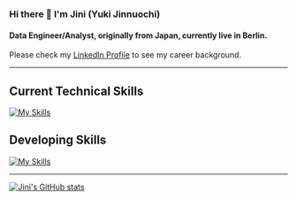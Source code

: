 ### Hi there 👋 I'm Jini (Yuki Jinnuochi)
#### Data Engineer/Analyst, originally from Japan, currently live in Berlin.

Please check my [LinkedIn Profile](https://www.linkedin.com/in/yuki-jinnouchi/) to see my career background.

----

## Current Technical Skills
[![My Skills](https://skillicons.dev/icons?i=c,py,r,bash,linux,git,github,docker,ableton,ai,ps&theme=dark&perline=8)](https://skillicons.dev)

## Developing Skills
[![My Skills](https://skillicons.dev/icons?i=cpp,java,ruby,rails,react,mysql,aws,gcp,vim,neovim&theme=dark&perline=8)](https://skillicons.dev)

----
[![Jini's GitHub stats](https://github-readme-stats.vercel.app/api?username=yuki-jinnouchi)](https://github.com/anuraghazra/github-readme-stats)


<!--
**yuki-jinnouchi/yuki-jinnouchi** is a ✨ _special_ ✨ repository because its `README.md` (this file) appears on your GitHub profile.

Here are some ideas to get you started:

- 🔭 I’m currently working on ...
- 🌱 I’m currently learning ...
- 👯 I’m looking to collaborate on ...
- 🤔 I’m looking for help with ...
- 💬 Ask me about ...
- 📫 How to reach me: ...
- 😄 Pronouns: ...
- ⚡ Fun fact: ...
-->
